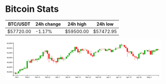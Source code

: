 # Bitcoin Stats

BTC/USDT|24h change|24h high|24h low|
|---|---|---|---|
|$57720.00|-1.17%|$59500.00|$57472.95|

<img src="./chart.svg">
